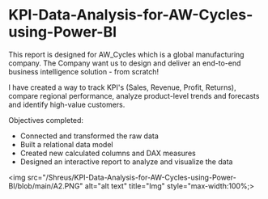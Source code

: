 # KPI-Data-Analysis-for-AW-Cycles-using-Power-BI

This report is designed for AW_Cycles which is a global manufacturing company. The Company want us to design and deliver an end-to-end business intelligence solution - from scratch!

I have created a way to track KPI's (Sales, Revenue, Profit, Returns), compare regional performance, analyze product-level trends and forecasts and identify high-value customers.

Objectives completed:
- Connected and transformed the raw data
- Built a relational data model
- Created new calculated columns and DAX measures
- Designed an interactive report to analyze and visualize the data

<a target="_blank" href="/Shreus/KPI-Data-Analysis-for-AW-Cycles-using-Power-BI/blob/main/A2.PNG"></a>
<img src="/Shreus/KPI-Data-Analysis-for-AW-Cycles-using-Power-BI/blob/main/A2.PNG" alt="alt text" title="Img" style="max-width:100%;>
